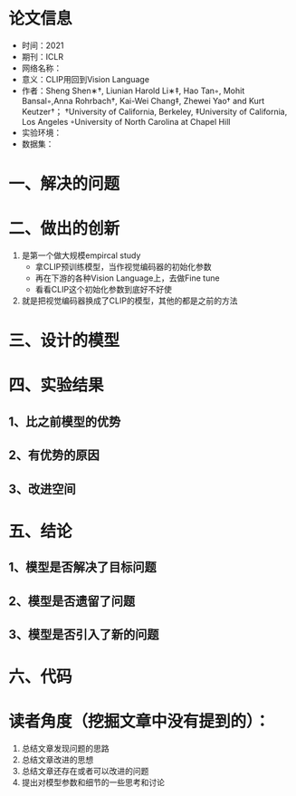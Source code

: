 # 论文信息
- 时间：2021
- 期刊：ICLR
- 网络名称： 
- 意义：CLIP用回到Vision Language
- 作者：Sheng Shen∗†, Liunian Harold Li∗‡, Hao Tan◦, Mohit Bansal◦,Anna Rohrbach†, Kai-Wei Chang‡, Zhewei Yao† and Kurt Keutzer†； †University of California, Berkeley, ‡University of California, Los Angeles ◦University of North Carolina at Chapel Hill
- 实验环境：
- 数据集：
# 一、解决的问题

# 二、做出的创新
1.  是第一个做大规模empircal study
    - 拿CLIP预训练模型，当作视觉编码器的初始化参数
    - 再在下游的各种Vision Language上，去做Fine tune
    - 看看CLIP这个初始化参数到底好不好使
2. 就是把视觉编码器换成了CLIP的模型，其他的都是之前的方法
# 三、设计的模型

# 四、实验结果

## 1、比之前模型的优势

## 2、有优势的原因

## 3、改进空间

# 五、结论

## 1、模型是否解决了目标问题

## 2、模型是否遗留了问题

## 3、模型是否引入了新的问题

# 六、代码

# 读者角度（挖掘文章中没有提到的）：
1. 总结文章发现问题的思路
2. 总结文章改进的思想
3. 总结文章还存在或者可以改进的问题
4. 提出对模型参数和细节的一些思考和讨论